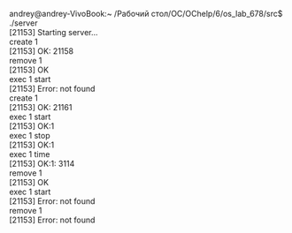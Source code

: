 andrey@andrey-VivoBook:~ /Рабочий стол/OC/OChelp/6/os_lab_678/src$ ./server    
[21153] Starting server...   
create 1    
[21153] OK: 21158    
remove 1   
[21153] OK   
exec 1 start   
[21153] Error: not found   
create 1   
[21153] OK: 21161   
exec 1 start   
[21153] OK:1   
exec 1 stop   
[21153] OK:1   
exec 1 time   
[21153] OK:1: 3114   
remove 1   
[21153] OK   
exec 1 start   
[21153] Error: not found   
remove 1   
[21153] Error: not found   
